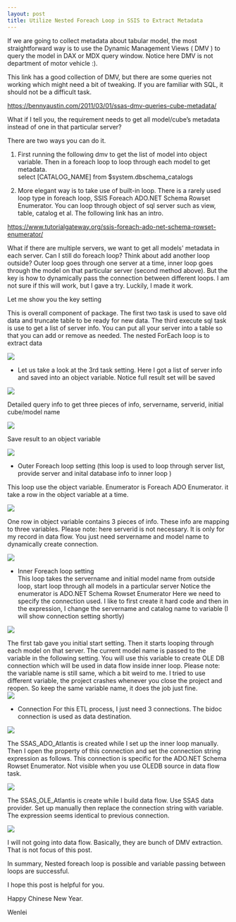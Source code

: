 ```yaml
---
layout: post
title: Utilize Nested Foreach Loop in SSIS to Extract Metadata
---
```


If we are going to collect metadata about tabular model, the most straightforward way is to use the Dynamic Management Views ( DMV ) to query the model in DAX or MDX query window.  Notice here DMV is not department of motor vehicle :).  

This link has a good collection of DMV, but there are some queries not working which might need a bit of tweaking.  If you are familiar with SQL, it should not be a difficult task.  

<https://bennyaustin.com/2011/03/01/ssas-dmv-queries-cube-metadata/>

What if I tell you, the requirement needs to get all model/cube’s metadata instead of one in that particular server?  

There are two ways you can do it.   
1.	First running the following dmv to get the list of model into object variable. Then in a foreach loop to loop through each model to get metadata.   
select [CATALOG_NAME] from $system.dbschema_catalogs   

2.	More elegant way is to take use of built-in loop. There is a rarely used loop type in foreach loop, SSIS Foreach ADO.NET Schema Rowset Enumerator.  You can loop through object of sql server such as view, table, catalog et al. The following link has an intro.  

<https://www.tutorialgateway.org/ssis-foreach-ado-net-schema-rowset-enumerator/>

What if there are multiple servers, we want to get all models' metadata in each server.  Can I still do foreach loop?  Think about add another loop outside?
Outer loop goes through one server at a time, inner loop goes through the model on that particular server (second method above).  But the key is how to dynamically pass the connection between different loops.  I am not sure if this will work, but I gave a try. Luckily, I made it work.

 Let me show you the key setting  
 
This is overall component of package. The first two task is used to save old data and truncate table to be ready for new data. The third execute sql task is use to get a list of server info. You can put all your server into a table so that you can add or remove as needed. The nested ForEach loop is to extract data   
  
<img src="/images/blog33/overall.PNG">

* Let us take a look at the 3rd task setting. Here I got a list of server info and saved into an object variable. Notice full result set will be saved  

<img src="/images/blog33/get_list_server1.PNG">  

Detailed query info to get three pieces of info,  servername, serverid, initial cube/model name  

<img src="/images/blog33/get_list_server.PNG">  

Save result to an object variable  

<img src="/images/blog33/get_list_server2.PNG">  


* Outer Foreach loop setting (this loop is used to loop through server list, provide server and inital database info to inner loop )  

This loop use the object variable. Enumerator is Foreach ADO Enumerator. it take a row in the object variable at a time.  

<img src="/images/blog33/outloop_setting1.PNG">  

One row in object variable contains 3 pieces of info. These info are mapping to three variables.  Please note: here serverid is not necessary. It is only for my record in data flow. You just need servername and model name to dynamically create connection.   

<img src="/images/blog33/outloop_setting2.PNG">   

* Inner Foreach loop setting  
This loop takes the servername and initial model name from outside loop, start loop through all models in a particular server
Notice the enumerator is ADO.NET Schema Rowset Enumerator
Here we need to specify the connection used. I like to first create it hard code and then in the expression, I change the servername and catalog name to variable (I will show connection setting shortly)  

<img src="/images/blog33/inner_loop_setting1.PNG">   

The first tab gave you initial start setting. Then it starts looping through each model on that server.  The current model name is passed to the variable in the following setting. You will use this variable to create OLE DB connection which will be used in data flow inside inner loop.  Please note: the variable name is still same, which a bit weird to me. I tried to use different variable, the project crashes whenever you close the project and reopen. So keep the same variable name, it does the job just fine.   
<img src="/images/blog33/inner_loop_setting2.PNG">   

* Connection
For this ETL process, I just need 3 connections. The bidoc connection is used as data destination. 

<img src="/images/blog33/connection.PNG">   

The SSAS_ADO_Atlantis is created while I set up the inner loop manually. Then I open the property of this connection and set the connection string expression as follows.  This connection is specific for the ADO.NET Schema Rowset Enumerator. Not visible when you use OLEDB source in data flow task.  

<img src="/images/blog33/conection_ado.PNG">   

The SSAS_OLE_Atlantis is create while I build data flow.  Use SSAS data provider. Set up manually then replace the connection string with variable. The expression seems identical to previous connection.   

<img src="/images/blog33/conection_oldeb.PNG">  

I will not going into data flow. Basically, they are bunch of DMV extraction. That is not focus of this post. 

In summary, Nested foreach loop is possible and variable passing between loops are successful.

I hope this post is helpful for you. 

Happy Chinese New Year. 

Wenlei

